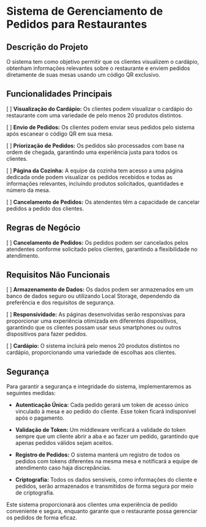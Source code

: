 # Sistema de Gerenciamento de Pedidos para Restaurantes

## Descrição do Projeto

O sistema tem como objetivo permitir que os clientes visualizem o cardápio, obtenham informações relevantes sobre o restaurante e enviem pedidos diretamente de suas mesas usando um código QR exclusivo.

## Funcionalidades Principais

[ ] **Visualização do Cardápio:** Os clientes podem visualizar o cardápio do restaurante com uma variedade de pelo menos 20 produtos distintos.

[ ] **Envio de Pedidos:** Os clientes podem enviar seus pedidos pelo sistema após escanear o código QR em sua mesa.

[ ] **Priorização de Pedidos:** Os pedidos são processados com base na ordem de chegada, garantindo uma experiência justa para todos os clientes.

[ ] **Página da Cozinha:** A equipe da cozinha tem acesso a uma página dedicada onde podem visualizar os pedidos recebidos e todas as informações relevantes, incluindo produtos solicitados, quantidades e número da mesa.

[ ] **Cancelamento de Pedidos:** Os atendentes têm a capacidade de cancelar pedidos a pedido dos clientes.

## Regras de Negócio

[ ] **Cancelamento de Pedidos:** Os pedidos podem ser cancelados pelos atendentes conforme solicitado pelos clientes, garantindo a flexibilidade no atendimento.

## Requisitos Não Funcionais

[ ] **Armazenamento de Dados:** Os dados podem ser armazenados em um banco de dados seguro ou utilizando Local Storage, dependendo da preferência e dos requisitos de segurança.

[ ] **Responsividade:** As páginas desenvolvidas serão responsivas para proporcionar uma experiência otimizada em diferentes dispositivos, garantindo que os clientes possam usar seus smartphones ou outros dispositivos para fazer pedidos.

[ ] **Cardápio:** O sistema incluirá pelo menos 20 produtos distintos no cardápio, proporcionando uma variedade de escolhas aos clientes.

## Segurança

Para garantir a segurança e integridade do sistema, implementaremos as seguintes medidas:

- **Autenticação Única:** Cada pedido gerará um token de acesso único vinculado à mesa e ao pedido do cliente. Esse token ficará indisponível após o pagamento.

- **Validação de Token:** Um middleware verificará a validade do token sempre que um cliente abrir a aba e ao fazer um pedido, garantindo que apenas pedidos válidos sejam aceitos.

- **Registro de Pedidos:** O sistema manterá um registro de todos os pedidos com tokens diferentes na mesma mesa e notificará a equipe de atendimento caso haja discrepâncias.

- **Criptografia:** Todos os dados sensíveis, como informações do cliente e pedidos, serão armazenados e transmitidos de forma segura por meio de criptografia.

Este sistema proporcionará aos clientes uma experiência de pedido conveniente e segura, enquanto garante que o restaurante possa gerenciar os pedidos de forma eficaz.
